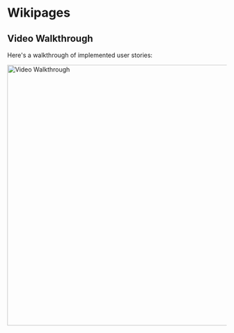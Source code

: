 # Wikipages


## Video Walkthrough

Here's a walkthrough of implemented user stories:

<img src='https://media.giphy.com/media/20J0vWek6D942Js3H0/giphy.gif' title='Video Walkthrough' width='600' alt='Video Walkthrough' />

